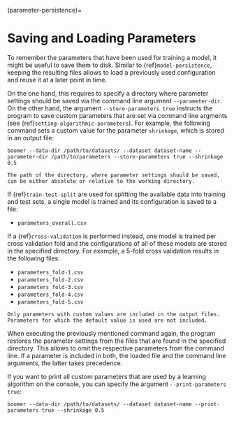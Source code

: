 (parameter-persistence)=

# Saving and Loading Parameters

To remember the parameters that have been used for training a model, it might be useful to save them to disk. Similar to {ref}`model-persistence`, keeping the resulting files allows to load a previously used configuration and reuse it at a later point in time.

On the one hand, this requires to specify a directory where parameter settings should be saved via the command line argument `--parameter-dir`. On the other hand, the argument `--store-parameters true` instructs the program to save custom parameters that are set via command line argments (see {ref}`setting-algorithmic-parameters`). For example, the following command sets a custom value for the parameter `shrinkage`, which is stored in an output file:

```text
boomer --data-dir /path/to/datasets/ --dataset dataset-name --parameter-dir /path/to/parameters --store-parameters true --shrinkage 0.5
```

```{note}
The path of the directory, where parameter settings should be saved, can be either absolute or relative to the working directory.
```

If {ref}`train-test-split` are used for splitting the available data into training and test sets, a single model is trained and its configuration is saved to a file:

- `parameters_overall.csv`

If a {ref}`cross-validation` is performed instead, one model is trained per cross validation fold and the configurations of all of these models are stored in the specified directory. For example, a 5-fold cross validation results in the following files:

- `parameters_fold-1.csv`
- `parameters_fold-2.csv`
- `parameters_fold-3.csv`
- `parameters_fold-4.csv`
- `parameters_fold-5.csv`

```{note}
Only parameters with custom values are included in the output files. Parameters for which the default value is used are not included.
```

When executing the previously mentioned command again, the program restores the parameter settings from the files that are found in the specified directory. This allows to omit the respective parameters from the command line. If a parameter is included in both, the loaded file and the command line arguments, the latter takes precedence.

If you want to print all custom parameters that are used by a learning algorithm on the console, you can specify the argument `--print-parameters true`:

```text
boomer --data-dir /path/to/datasets/ --dataset dataset-name --print-parameters true --shrinkage 0.5
```
